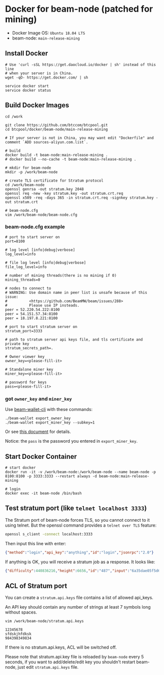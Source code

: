 Docker for beam-node (patched for mining)
============================

* Docker Image OS: `Ubuntu 18.04 LTS`
* beam-node: `main-release-mining`

## Install Docker

```
# Use 'curl -sSL https://get.daocloud.io/docker | sh' instead of this line
# when your server is in China.
wget -qO- https://get.docker.com/ | sh

service docker start
service docker status
```

## Build Docker Images

```
cd /work

git clone https://github.com/btccom/btcpool.git
cd btcpool/docker/beam-node/main-release-mining

# If your server is not in China, you may want edit "Dockerfile" and comment `ADD sources-aliyun.com.list`.

# build
docker build -t beam-node:main-release-mining .
# docker build --no-cache -t beam-node:main-release-mining .

# mkdir for beam-node
mkdir -p /work/beam-node

# create TLS certificate for Stratum protocol
cd /work/beam-node
openssl genrsa -out stratum.key 2048
openssl req -new -key stratum.key -out stratum.crt.req
openssl x509 -req -days 365 -in stratum.crt.req -signkey stratum.key -out stratum.crt

# beam-node.cfg
vim /work/beam-node/beam-node.cfg
```

### beam-node.cfg example

```
# port to start server on
port=8100

# log level [info|debug|verbose]
log_level=info

# file log level [info|debug|verbose]
file_log_level=info

# number of mining threads(there is no mining if 0)
mining_threads=0

# nodes to connect to
# WARNING: Use domain name in peer list is unsafe because of this issue:
#          <https://github.com/BeamMW/beam/issues/288>
#          Please use IP insteads.
peer = 52.220.54.222:8100
peer = 54.151.57.34:8100
peer = 18.197.8.221:8100

# port to start stratum server on
stratum_port=3333

# path to stratum server api keys file, and tls certificate and private key
stratum_secrets_path=.

# Owner viewer key
owner_key=<please-fill-it>

# Standalone miner key
miner_key=<please-fill-it>

# password for keys
pass=<please-fill-it>
```
### got `owner_key` and `miner_key`
Use [beam-wallet-cli](https://github.com/BeamMW/beam/releases) with these commands:
```
./beam-wallet export_owner_key
./beam-wallet export_miner_key --subkey=1
```

Or see [this document](https://beam-docs.readthedocs.io/en/latest/rtd_pages/user_mining_beam.html#mining-using-external-miner) for details.

Notice: the `pass` is the password you entered in `export_miner_key`.

## Start Docker Container

```
# start docker
docker run -it -v /work/beam-node:/work/beam-node --name beam-node -p 8100:8100 -p 3333:3333 --restart always -d beam-node:main-release-mining

# login
docker exec -it beam-node /bin/bash
```

## Test stratum port (like `telnet localhost 3333`)

The Stratum port of beam-node forces TLS, so you cannot connect to it using telnet. But the openssl command provides a `telnet over TLS` feature:
```bash
openssl s_client -connect localhost:3333
```

Then input this line with enter:
```json
{"method":"login","api_key":"anything","id":"login","jsonrpc":"2.0"}
```

If anything is OK, you will receive a stratum job as a response. It looks like:
```json
{"difficulty":440836216,"height":6656,"id":"487","input":"6a35dae05f5d6b16e419e31ede77c94bf1cec7a6a822636cea10f9c8897914d5","jsonrpc":"2.0","method":"job"}
```

## ACL of Stratum port

You can create a `stratum.api.keys` file contains a list of allowed api_keys.

An API key should contain any number of strings at least 7 symbols long without spaces.
```
vim /work/beam-node/stratum.api.keys
```
```
12345678
sfdskjhfdksk
984398349834
```

If there is no stratum.api.keys, ACL will be switched off.

Please note that stratum.api.key file is reloaded by `beam-node` every 5 seconds, if you want to add/delete/edit key you shouldn't restart beam-node, just edit `stratum.api.keys` file.
